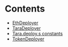 

# Contents
- [EthDeployer](Eth.deploy.s.sol/contract.EthDeployer.md)
- [TaraDeployer](Tara.deploy.s.sol/contract.TaraDeployer.md)
- [Tara.deploy.s constants](Tara.deploy.s.sol/constants.Tara.deploy.s.md)
- [TokenDeployer](Token.deploy.s.sol/contract.TokenDeployer.md)
